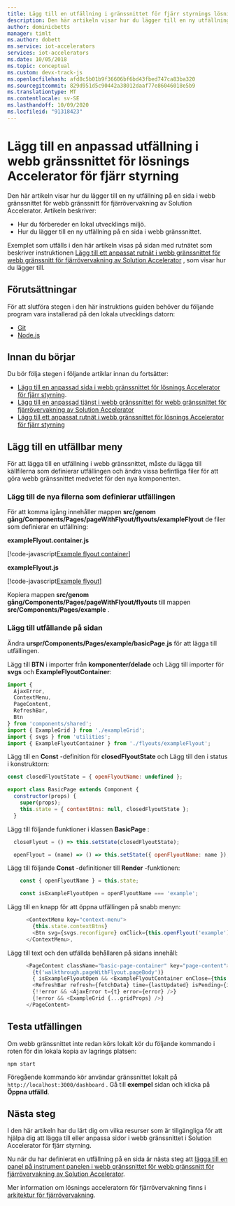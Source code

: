 ```yaml
---
title: Lägg till en utfällning i gränssnittet för fjärr styrnings lösning – Azure | Microsoft Docs
description: Den här artikeln visar hur du lägger till en ny utfällning på en sida i webb gränssnittet för webb gränssnitt för fjärrövervakning av Solution Accelerator.
author: dominicbetts
manager: timlt
ms.author: dobett
ms.service: iot-accelerators
services: iot-accelerators
ms.date: 10/05/2018
ms.topic: conceptual
ms.custom: devx-track-js
ms.openlocfilehash: afd8c5b01b9f36606bf6bd43fbed747ca83ba320
ms.sourcegitcommit: 829d951d5c90442a38012daaf77e86046018e5b9
ms.translationtype: MT
ms.contentlocale: sv-SE
ms.lasthandoff: 10/09/2020
ms.locfileid: "91318423"
---
```

# <a name="add-a-custom-flyout-to-the-remote-monitoring-solution-accelerator-web-ui"></a>Lägg till en anpassad utfällning i webb gränssnittet för lösnings Accelerator för fjärr styrning

Den här artikeln visar hur du lägger till en ny utfällning på en sida i webb gränssnittet för webb gränssnitt för fjärrövervakning av Solution Accelerator. Artikeln beskriver:

- Hur du förbereder en lokal utvecklings miljö.
- Hur du lägger till en ny utfällning på en sida i webb gränssnittet.

Exemplet som utfälls i den här artikeln visas på sidan med rutnätet som beskriver instruktionen [Lägg till ett anpassat rutnät i webb gränssnittet för webb gränssnitt för fjärrövervakning av Solution Accelerator](iot-accelerators-remote-monitoring-customize-grid.md) , som visar hur du lägger till.

## <a name="prerequisites"></a>Förutsättningar

För att slutföra stegen i den här instruktions guiden behöver du följande program vara installerad på den lokala utvecklings datorn:

- [Git](https://git-scm.com/downloads)
- [Node.js](https://nodejs.org/download/)

## <a name="before-you-start"></a>Innan du börjar

Du bör följa stegen i följande artiklar innan du fortsätter:

- [Lägg till en anpassad sida i webb gränssnittet för lösnings Accelerator för fjärr styrning](iot-accelerators-remote-monitoring-customize-page.md).
- [Lägg till en anpassad tjänst i webb gränssnittet för webb gränssnittet för fjärrövervakning av Solution Accelerator](iot-accelerators-remote-monitoring-customize-service.md)
- [Lägg till ett anpassat rutnät i webb gränssnittet för lösnings Accelerator för fjärr styrning](iot-accelerators-remote-monitoring-customize-grid.md)

## <a name="add-a-flyout"></a>Lägg till en utfällbar meny

För att lägga till en utfällning i webb gränssnittet, måste du lägga till källfilerna som definierar utfällingen och ändra vissa befintliga filer för att göra webb gränssnittet medvetet för den nya komponenten.

### <a name="add-the-new-files-that-define-the-flyout"></a>Lägg till de nya filerna som definierar utfällingen

För att komma igång innehåller mappen **src/genom gång/Components/Pages/pageWithFlyout/flyouts/exampleFlyout** de filer som definierar en utfällning:

**exampleFlyout.container.js**

[!code-javascript[Example flyout container](~/remote-monitoring-webui/src/walkthrough/components/pages/pageWithFlyout/flyouts/exampleFlyout/exampleFlyout.container.js?name=flyoutcontainer "Example flyout container")]

**exampleFlyout.js**

[!code-javascript[Example flyout](~/remote-monitoring-webui/src/walkthrough/components/pages/pageWithFlyout/flyouts/exampleFlyout/exampleFlyout.js?name=flyout "Example flyout")]

Kopiera mappen **src/genom gång/Components/Pages/pageWithFlyout/flyouts** till mappen **src/Components/Pages/example** .

### <a name="add-the-flyout-to-the-page"></a>Lägg till utfällande på sidan

Ändra **urspr/Components/Pages/example/basicPage.js** för att lägga till utfällingen.

Lägg till **BTN** i importer från **komponenter/delade** och Lägg till importer för **svgs** och **ExampleFlyoutContainer**:

```js
import {
  AjaxError,
  ContextMenu,
  PageContent,
  RefreshBar,
  Btn
} from 'components/shared';
import { ExampleGrid } from './exampleGrid';
import { svgs } from 'utilities';
import { ExampleFlyoutContainer } from './flyouts/exampleFlyout';
```

Lägg till en **Const** -definition för **closedFlyoutState** och Lägg till den i status i konstruktorn:

```js
const closedFlyoutState = { openFlyoutName: undefined };

export class BasicPage extends Component {
  constructor(props) {
    super(props);
    this.state = { contextBtns: null, closedFlyoutState };
  }
```

Lägg till följande funktioner i klassen **BasicPage** :

```js
  closeFlyout = () => this.setState(closedFlyoutState);

  openFlyout = (name) => () => this.setState({ openFlyoutName: name });
```

Lägg till följande **Const** -definitioner till **Render** -funktionen:

```js
    const { openFlyoutName } = this.state;

    const isExampleFlyoutOpen = openFlyoutName === 'example';
```

Lägg till en knapp för att öppna utfällingen på snabb menyn:

```js
      <ContextMenu key="context-menu">
        {this.state.contextBtns}
        <Btn svg={svgs.reconfigure} onClick={this.openFlyout('example')}>{t('walkthrough.pageWithFlyout.open')}</Btn>
      </ContextMenu>,
```

Lägg till text och den utfällda behållaren på sidans innehåll:

```js
      <PageContent className="basic-page-container" key="page-content">
        {t('walkthrough.pageWithFlyout.pageBody')}
        { isExampleFlyoutOpen && <ExampleFlyoutContainer onClose={this.closeFlyout} /> }
        <RefreshBar refresh={fetchData} time={lastUpdated} isPending={isPending} t={t} />
        {!!error && <AjaxError t={t} error={error} />}
        {!error && <ExampleGrid {...gridProps} />}
      </PageContent>
```

## <a name="test-the-flyout"></a>Testa utfällingen

Om webb gränssnittet inte redan körs lokalt kör du följande kommando i roten för din lokala kopia av lagrings platsen:

```cmd/sh
npm start
```

Föregående kommando kör användar gränssnittet lokalt på `http://localhost:3000/dashboard` . Gå till **exempel** sidan och klicka på **Öppna utfälld**.

## <a name="next-steps"></a>Nästa steg

I den här artikeln har du lärt dig om vilka resurser som är tillgängliga för att hjälpa dig att lägga till eller anpassa sidor i webb gränssnittet i Solution Accelerator för fjärr styrning.

Nu när du har definierat en utfällning på en sida är nästa steg att [lägga till en panel på instrument panelen i webb gränssnittet för webb gränssnitt för fjärrövervakning av Solution Accelerator](iot-accelerators-remote-monitoring-customize-panel.md).

Mer information om lösnings acceleratorn för fjärrövervakning finns i [arkitektur för fjärrövervakning](iot-accelerators-remote-monitoring-sample-walkthrough.md).
